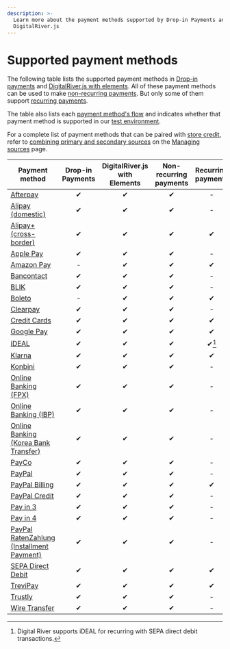 ```yaml
---
description: >-
  Learn more about the payment methods supported by Drop-in Payments and
  DigitalRiver.js
---
```


# Supported payment methods

The following table lists the supported payment methods in [Drop-in payments](../payments-solutions/drop-in/) and [DigitalRiver.js with elements](../payments-solutions/digitalriver.js/). All of these payment methods can be used to make [non-recurring payments](../sources/#reusable-or-single-use). But only some of them support [recurring payments](../sources/#reusable-or-single-use).&#x20;

The table also lists each [payment method's flow](../sources/#payment-flow) and indicates whether that payment method is supported in our [test environment](broken-reference).

For a complete list of payment methods that can be paired with [store credit](../../shopper-apis/shopper-basics/common-use-cases/applying-store-credit.md), refer to [combining primary and secondary sources](../sources/using-the-source-identifier.md#combining-primary-and-secondary-payment-sources) on the [Managing sources](../sources/using-the-source-identifier.md) page.

| Payment method                                                                          | Drop-in Payments | DigitalRiver.js with Elements | Non-recurring payments | Recurring payments | Authentication flow |
| --------------------------------------------------------------------------------------- | :--------------: | :---------------------------: | :--------------------: | :----------------: | :-----------------: |
| [Afterpay](afterpay.md)                                                                 |         ✔        |               ✔               |            ✔           |          -         |      `redirect`     |
| [Alipay (domestic)](alipay-domestic.md)                                                 |         ✔        |               ✔               |            ✔           |          -         |      `redirect`     |
| [Alipay+ (cross-border)](alipay+-cross-border.md)                                       |         ✔        |               ✔               |            ✔           |          ✔         |      `redirect`     |
| [Apple Pay](apple-pay.md)                                                               |         ✔        |               ✔               |            ✔           |          -         |      `standard`     |
| [Amazon Pay](amazon-pay.md)                                                             |         -        |               ✔               |            ✔           |          ✔         |      `redirect`     |
| [Bancontact](bancontact.md)                                                             |         ✔        |               ✔               |            ✔           |          -         |      `redirect`     |
| [BLIK](blik.md)                                                                         |         ✔        |               ✔               |            ✔           |          -         |      `redirect`     |
| [Boleto](boleto.md)                                                                     |         -        |               ✔               |            ✔           |          ✔         |      `redirect`     |
| [Clearpay](clearpay.md)                                                                 |         ✔        |               ✔               |            ✔           |          -         |      `redirect`     |
| [Credit Cards](credit-cards.md)                                                         |         ✔        |               ✔               |            ✔           |          ✔         |      `standard`     |
| [Google Pay](google-pay.md)                                                             |         ✔        |               ✔               |            ✔           |          ✔         |      `standard`     |
| [iDEAL](ideal.md)                                                                       |         ✔        |               ✔               |            ✔           |        ✔[^1]       |      `redirect`     |
| [Klarna](klarna.md)                                                                     |         ✔        |               ✔               |            ✔           |          ✔         |      `redirect`     |
| [Konbini](konbini.md)                                                                   |         ✔        |               ✔               |            ✔           |          -         |      `receiver`     |
| [Online Banking (FPX)](fpx-online-banking.md)                                           |         ✔        |               ✔               |            ✔           |          -         |      `redirect`     |
| [Online Banking (IBP)](online-banking-ibp.md)                                           |         ✔        |               ✔               |            ✔           |          -         |      `redirect`     |
| [Online Banking (Korea Bank Transfer)](korea-bank-transfer-online-banking.md)           |         ✔        |               ✔               |            ✔           |          -         |      `redirect`     |
| [PayCo](payco.md)                                                                       |         ✔        |               ✔               |            ✔           |          -         |      `redirect`     |
| [PayPal](paypal.md)                                                                     |         ✔        |               ✔               |            ✔           |          -         |      `redirect`     |
| [PayPal Billing](paypal-billing-agreement.md)                                           |         ✔        |               ✔               |            ✔           |          ✔         |      `redirect`     |
| [PayPal Credit](paypal-credit.md)                                                       |         ✔        |               ✔               |            ✔           |          -         |      `redirect`     |
| [Pay in 3](paypal-pay-in-3.md)                                                          |         ✔        |               ✔               |            ✔           |          -         |      `redirect`     |
| [Pay in 4](paypal-pay-in-4.md)                                                          |         ✔        |               ✔               |            ✔           |          -         |      `redirect`     |
| [PayPal RatenZahlung (Installment Payment)](paypal-ratenzahlung-installment-payment.md) |         ✔        |               ✔               |            ✔           |          -         |      `redirect`     |
| [SEPA Direct Debit](sepa-direct-debit.md)                                               |         ✔        |               ✔               |            ✔           |          ✔         |      `redirect`     |
| [TreviPay](trevipay.md)                                                                 |         ✔        |               ✔               |            ✔           |          ✔         |      `redirect`     |
| [Trustly](trustly.md)                                                                   |         ✔        |               ✔               |            ✔           |          -         |      `redirect`     |
| [Wire Transfer](wire-transfer.md)                                                       |         ✔        |               ✔               |            ✔           |          -         |      `receiver`     |

[^1]: Digital River supports iDEAL for recurring with SEPA direct debit transactions.
